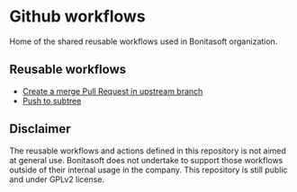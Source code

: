 # Github workflows
Home of the shared reusable workflows used in Bonitasoft organization.

## Reusable workflows

* [Create a merge Pull Request in upstream branch](https://github.com/bonitasoft/github-workflows/wiki/Create-Merge-Pull-Request)
* [Push to subtree](https://github.com/bonitasoft/github-workflows/wiki/Push-to-subtree)

## Disclaimer

The reusable workflows and actions defined in this repository is not aimed at general use. 
Bonitasoft does not undertake to support those workflows outside of their internal usage in the company.
This repository is still public and under GPLv2 license.
